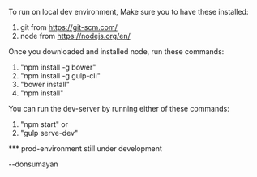 To run on local dev environment,
Make sure you to have these installed:
1. git from https://git-scm.com/
2. node from https://nodejs.org/en/

Once you downloaded and installed node, run these commands:
1. "npm install -g bower"
2. "npm install -g gulp-cli"
3. "bower install"
4. "npm install"

You can run the dev-server by running either of these commands:
1. "npm start" or
2. "gulp serve-dev"

*** prod-environment still under development

--donsumayan

